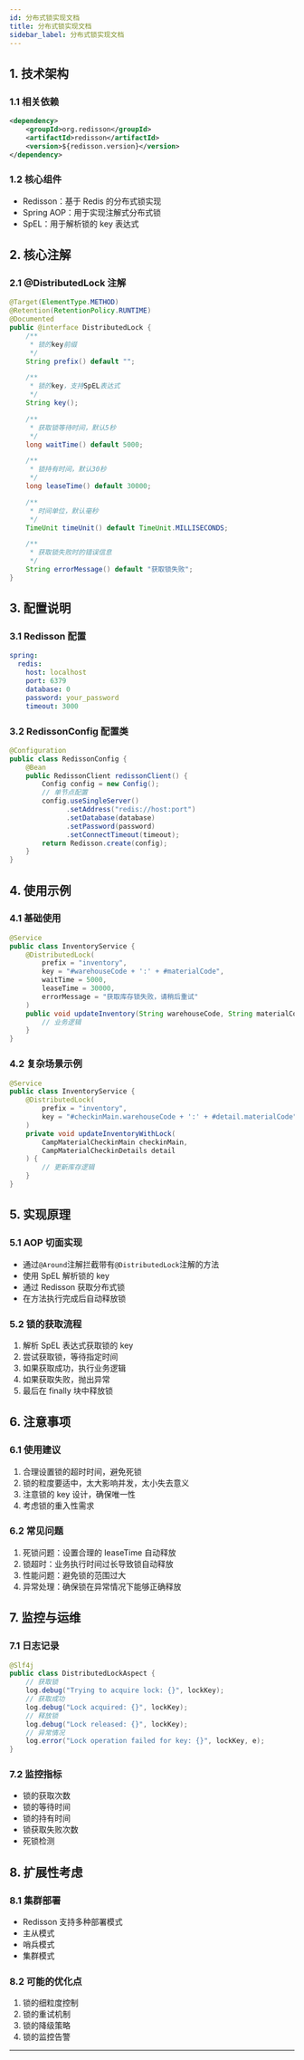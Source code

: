 ```yaml
---
id: 分布式锁实现文档
title: 分布式锁实现文档
sidebar_label: 分布式锁实现文档
---
```


## 1. 技术架构

### 1.1 相关依赖

```xml
<dependency>
    <groupId>org.redisson</groupId>
    <artifactId>redisson</artifactId>
    <version>${redisson.version}</version>
</dependency>
```

### 1.2 核心组件

- Redisson：基于 Redis 的分布式锁实现
- Spring AOP：用于实现注解式分布式锁
- SpEL：用于解析锁的 key 表达式

## 2. 核心注解

### 2.1 @DistributedLock 注解

```java
@Target(ElementType.METHOD)
@Retention(RetentionPolicy.RUNTIME)
@Documented
public @interface DistributedLock {
    /**
     * 锁的key前缀
     */
    String prefix() default "";

    /**
     * 锁的key，支持SpEL表达式
     */
    String key();

    /**
     * 获取锁等待时间，默认5秒
     */
    long waitTime() default 5000;

    /**
     * 锁持有时间，默认30秒
     */
    long leaseTime() default 30000;

    /**
     * 时间单位，默认毫秒
     */
    TimeUnit timeUnit() default TimeUnit.MILLISECONDS;

    /**
     * 获取锁失败时的错误信息
     */
    String errorMessage() default "获取锁失败";
}
```

## 3. 配置说明

### 3.1 Redisson 配置

```yaml
spring:
  redis:
    host: localhost
    port: 6379
    database: 0
    password: your_password
    timeout: 3000
```

### 3.2 RedissonConfig 配置类

```java
@Configuration
public class RedissonConfig {
    @Bean
    public RedissonClient redissonClient() {
        Config config = new Config();
        // 单节点配置
        config.useSingleServer()
              .setAddress("redis://host:port")
              .setDatabase(database)
              .setPassword(password)
              .setConnectTimeout(timeout);
        return Redisson.create(config);
    }
}
```

## 4. 使用示例

### 4.1 基础使用

```java
@Service
public class InventoryService {
    @DistributedLock(
        prefix = "inventory",
        key = "#warehouseCode + ':' + #materialCode",
        waitTime = 5000,
        leaseTime = 30000,
        errorMessage = "获取库存锁失败，请稍后重试"
    )
    public void updateInventory(String warehouseCode, String materialCode) {
        // 业务逻辑
    }
}
```

### 4.2 复杂场景示例

```java
@Service
public class InventoryService {
    @DistributedLock(
        prefix = "inventory",
        key = "#checkinMain.warehouseCode + ':' + #detail.materialCode"
    )
    private void updateInventoryWithLock(
        CampMaterialCheckinMain checkinMain,
        CampMaterialCheckinDetails detail
    ) {
        // 更新库存逻辑
    }
}
```

## 5. 实现原理

### 5.1 AOP 切面实现

- 通过`@Around`注解拦截带有`@DistributedLock`注解的方法
- 使用 SpEL 解析锁的 key
- 通过 Redisson 获取分布式锁
- 在方法执行完成后自动释放锁

### 5.2 锁的获取流程

1. 解析 SpEL 表达式获取锁的 key
2. 尝试获取锁，等待指定时间
3. 如果获取成功，执行业务逻辑
4. 如果获取失败，抛出异常
5. 最后在 finally 块中释放锁

## 6. 注意事项

### 6.1 使用建议

1. 合理设置锁的超时时间，避免死锁
2. 锁的粒度要适中，太大影响并发，太小失去意义
3. 注意锁的 key 设计，确保唯一性
4. 考虑锁的重入性需求

### 6.2 常见问题

1. 死锁问题：设置合理的 leaseTime 自动释放
2. 锁超时：业务执行时间过长导致锁自动释放
3. 性能问题：避免锁的范围过大
4. 异常处理：确保锁在异常情况下能够正确释放

## 7. 监控与运维

### 7.1 日志记录

```java
@Slf4j
public class DistributedLockAspect {
    // 获取锁
    log.debug("Trying to acquire lock: {}", lockKey);
    // 获取成功
    log.debug("Lock acquired: {}", lockKey);
    // 释放锁
    log.debug("Lock released: {}", lockKey);
    // 异常情况
    log.error("Lock operation failed for key: {}", lockKey, e);
}
```

### 7.2 监控指标

- 锁的获取次数
- 锁的等待时间
- 锁的持有时间
- 锁获取失败次数
- 死锁检测

## 8. 扩展性考虑

### 8.1 集群部署

- Redisson 支持多种部署模式
- 主从模式
- 哨兵模式
- 集群模式

### 8.2 可能的优化点

1. 锁的细粒度控制
2. 锁的重试机制
3. 锁的降级策略
4. 锁的监控告警

---
